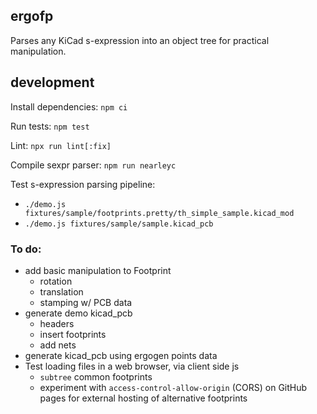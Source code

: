 ## ergofp
Parses any KiCad s-expression into an object tree for practical manipulation.

## development
Install dependencies: `npm ci`

Run tests: `npm test`

Lint: `npx run lint[:fix]`

Compile sexpr parser: `npm run nearleyc`

Test s-expression parsing pipeline:
- `./demo.js fixtures/sample/footprints.pretty/th_simple_sample.kicad_mod`
- `./demo.js fixtures/sample/sample.kicad_pcb`

### To do:
- add basic manipulation to Footprint
  - rotation
  - translation
  - stamping w/ PCB data
- generate demo kicad_pcb
  - headers
  - insert footprints
  - add nets
- generate kicad_pcb using ergogen points data
- Test loading files in a web browser, via client side js
  - `subtree` common footprints
  - experiment with `access-control-allow-origin` (CORS) on GitHub pages for external hosting of alternative footprints
